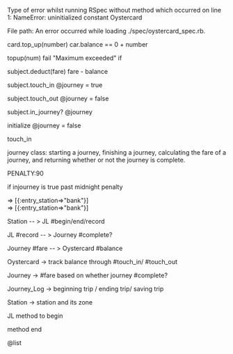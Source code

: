 
Type of error whilst running RSpec without method which occurred on line 1:
NameError:
  uninitialized constant Oystercard



File path:
An error occurred while loading ./spec/oystercard_spec.rb.


card.top_up(number)
car.balance == 0 + number

topup(num)
fail "Maximum exceeded" if

subject.deduct(fare)
fare - balance

subject.touch_in
@journey = true

subject.touch_out
@journey = false

subject.in_journey?
@journey

initialize
@journey = false

touch_in

journey class:
starting a journey, finishing a journey, calculating the fare of a journey, and returning whether or not the journey is complete.

PENALTY:90


if injourney is true past midnight
penalty

 => [{:entry_station=>"bank"}]  
 => [{:entry_station=>"bank"}] 


 <!-- Let's extract a JourneyLog class. It should be responsible for starting a journey, ending a journey and returning a list of journeys. -->


 Station -- > JL #begin/end/record

 JL #record  -- > Journey #complete?

 Journey #fare -- > Oystercard #balance


Oystercard -> track balance through #touch_in/ #touch_out

Journey -> #fare based on whether journey #complete?

Journey_Log -> beginning trip / ending trip/ saving trip 

Station -> station and its zone


JL
 method to begin

 method end

 @list
